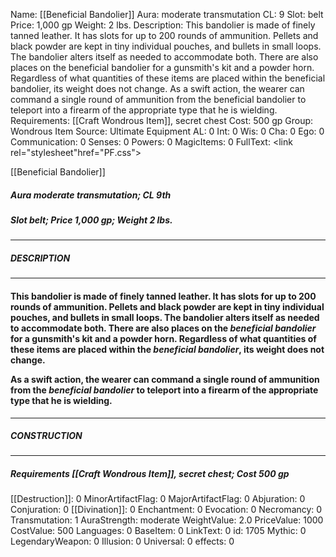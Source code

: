 Name: [[Beneficial Bandolier]]
Aura: moderate transmutation
CL: 9
Slot: belt
Price: 1,000 gp
Weight: 2 lbs.
Description: This bandolier is made of finely tanned leather. It has slots for up to 200 rounds of ammunition. Pellets and black powder are kept in tiny individual pouches, and bullets in small loops. The bandolier alters itself as needed to accommodate both. There are also places on the beneficial bandolier for a gunsmith's kit and a powder horn. Regardless of what quantities of these items are placed within the beneficial bandolier, its weight does not change. As a swift action, the wearer can command a single round of ammunition from the beneficial bandolier to teleport into a firearm of the appropriate type that he is wielding.
Requirements: [[Craft Wondrous Item]], secret chest
Cost: 500 gp
Group: Wondrous Item
Source: Ultimate Equipment
AL: 0
Int: 0
Wis: 0
Cha: 0
Ego: 0
Communication: 0
Senses: 0
Powers: 0
MagicItems: 0
FullText: <link rel="stylesheet"href="PF.css"><div class="heading"><p class="alignleft">[[Beneficial Bandolier]]</p><div style="clear: both;"></div></div><div><h5><b>Aura </b>moderate transmutation; <b>CL </b>9th</h5><h5><b>Slot </b>belt; <b>Price </b>1,000 gp; <b>Weight </b>2 lbs.</h5></div><hr/><div><h5><b>DESCRIPTION</b></h5></div><hr/><div><h4><p>This bandolier is made of finely tanned leather. It has slots for up to 200 rounds of ammunition. Pellets and black powder are kept in tiny individual pouches, and bullets in small loops. The bandolier alters itself as needed to accommodate both. There are also places on the <i>beneficial bandolier</i> for a gunsmith's kit and a powder horn. Regardless of what quantities of these items are placed within the <i>beneficial bandolier</i>, its weight does not change. </p><p>As a swift action, the wearer can command a single round of ammunition from the <i>beneficial bandolier</i> to teleport into a firearm of the appropriate type that he is wielding.</p></h4></div><hr/><div><h5><b>CONSTRUCTION</b></h5></div><hr/><div><h5><b>Requirements </b>[[Craft Wondrous Item]], <i>secret chest</i>; <b>Cost </b>500 gp</h5></div>
[[Destruction]]: 0
MinorArtifactFlag: 0
MajorArtifactFlag: 0
Abjuration: 0
Conjuration: 0
[[Divination]]: 0
Enchantment: 0
Evocation: 0
Necromancy: 0
Transmutation: 1
AuraStrength: moderate
WeightValue: 2.0
PriceValue: 1000
CostValue: 500
Languages: 0
BaseItem: 0
LinkText: 0
id: 1705
Mythic: 0
LegendaryWeapon: 0
Illusion: 0
Universal: 0
effects: 0
